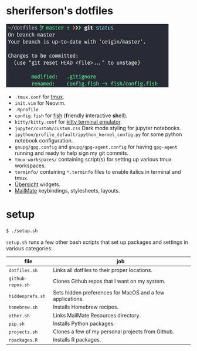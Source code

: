 # sheriferson's dotfiles

![](screenshot.png)

- `.tmux.conf` for [tmux](https://tmux.github.io/ "tmux").
- `init.vim` for Neovim.
- `.Rprofile`
- `config.fish` for [fish](http://fishshell.com/ "fish shell") (**f**riendly **i**nteractive **sh**ell).
- `kitty/kitty.conf` for [kitty terminal emulator](https://github.com/kovidgoyal/kitty/ "kitty terminal emulator").
- `jupyter/custom/custom.css` Dark mode styling for jupyter notebooks.
- `ipython/profile_default/ipython_kernel_config.py` for some python notebook configuration.
- `gnupg/gpg.config` and `gnupg/gpg-agent.config` for having `gpg-agent` running and ready to help sign my git commits.
- `tmux-workspaces/` containing script(s) for setting up various tmux workspaces.
- `terminfo/` containing `*.terminfo` files to enable italics in terminal and tmux.
- [Übersicht](http://tracesof.net/uebersicht/) widgets.
- [MailMate] keybindings, stylesheets, layouts.

[MailMate]: https://freron.com "MailMate IMAP email client"

# setup

```bash
$ ./setup.sh
```

`setup.sh` runs a few other bash scripts that set up packages and settings in various categories:

| file              | job                                                       |
|-------------------|-----------------------------------------------------------|
| `dotfiles.sh`     | Links all dotfiles to their proper locations.             |
| `github-repos.sh` | Clones Github repos that I want on my system.             |
| `hiddenprefs.sh`  | Sets hidden preferences for MacOS and a few applications. |
| `homebrew.sh`     | Installs Homebrew recipes.                                |
| `other.sh`        | Links MailMate Resources directory.                       |
| `pip.sh`          | Installs Python packages.                                 |
| `projects.sh`     | Clones a few of my personal projects from Github.         |
| `rpackages.R`     | Installs R packages.                                      |
